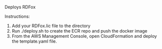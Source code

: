 
Deploys RDFox

Instructions:
1. Add your RDFox.lic file to the directory
2. Run ./deploy.sh to create the ECR repo and push the docker image
3. From the AWS Management Console, open CloudFormation and deploy the template.yaml file.
